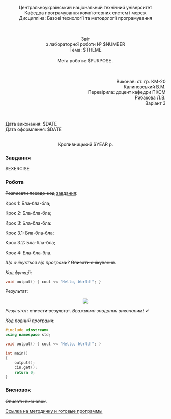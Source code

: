 <p align='center'>
    Центральноукраїнський національний технічний унiверситет<br>
    Кафедра програмування комп’ютерних систем і мереж<br>
    Дисципліна: Базові технології та методології програмування<br><br><br>
</p>
<p align='center'>
    Звiт<br>
    з лабораторної роботи № $NUMBER<br>
    Тема: $THEME<br><br>
    Мета роботи: $PURPOSE .<br><br><br>
</p>
<p align='right'>
    Виконав: ст. гр. КМ-20<br>
    Калиновський В.М.<br>
    Перевірила: доцент кафедри ПКСМ<br>
    Рибакова Л.В.<br>
    Варіант 3<br><br><br>
</p>
<p align='left'>
    Дата виконання: $DATE<br>
    Дата оформлення: $DATE<br><br>
</p>
<p align='center'>
    Кропивницький $YEAR р.<br>
</p>

### Завдання

$EXERCISE

### Робота

<s>Розписати псевдо-код</s> <u>завдання</u>:

Крок 1: Бла-бла-бла;

Крок 2: Бла-бла-бла;

Крок 3: Бла-бла-бла:

Крок 3.1: Бла-бла-бла;

Крок 3.2: Бла-бла-бла;

Крок 4: Бла-бла-бла.

_Що очікується від програми?_ <s>Описати очікування</s>.

_Код функції_:
```cpp
void output() { cout << "Hello, World!"; }
```

Результат:
<p align='center'>
    <img src="..."/> <!-- Тут повине бути посилання на скріншот, але його не буде -->
</p>

_Результат:_ <s>описати результат</s>. _Вважаємо завдання виконаним! ✔_

_Код повний програми_:
```cpp
#include <iostream>
using namespace std;

void output() { cout << "Hello, World!"; }

int main()
{
    output();
    cin.get();
    return 0;
}
```

### Висновок

<s>Описати висновок</s>.

<!-- Дальше должна быть ссылка на гугл, но её не будет -->
[Ссылка на методичку и готовые программы](...)
